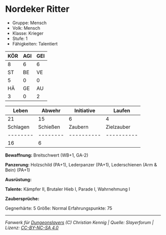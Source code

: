 # Nordeker Ritter  
- Gruppe: Mensch  
- Volk: Mensch  
- Klasse: Krieger  
- Stufe: 1  
- Fähigkeiten: Talentiert  


| KÖR | AGI | GEI |  
| --- | --- | --- |  
| 8   | 6   | 6   |
| ST  | BE  | VE  |  
| 5   | 0   | 0   |
| HÄ  | GE  | AU  |  
| 3   | 0   | 2   |


| Leben    | Abwehr   | Initiative | Laufen     |
| -------- | -------- | ---------- | ---------- |
| 21       | 15       | 6          | 4          |
| Schlagen | Schießen | Zaubern    | Zielzauber |
| -------- | -------- | ---------- | ---------- |
| 16       | 6        |            |            |

**Bewaffnung:**
Breitschwert (WB+1, GA-2)

**Panzerung:**
Holzschild (PA+1), Lederpanzer (PA+1), Lederschienen (Arm & Bein) (PA+1)

**Ausrüstung:**


**Talente:**
Kämpfer II, Brutaler Hieb I, Parade I, Wahrnehmung I

**Zaubersprüche:**


Gegnerhärte: 5
Größe: Normal
Erfahrungspunkte: 75



___
*Fanwerk für [Dungeonslayers](https://www.dungeonslayers.net/) (C) Christian Kennig | Quelle: Slayerforum | Lizenz: [CC-BY-NC-SA 4.0](https://creativecommons.org/licenses/by-nc-sa/4.0/deed.de)*